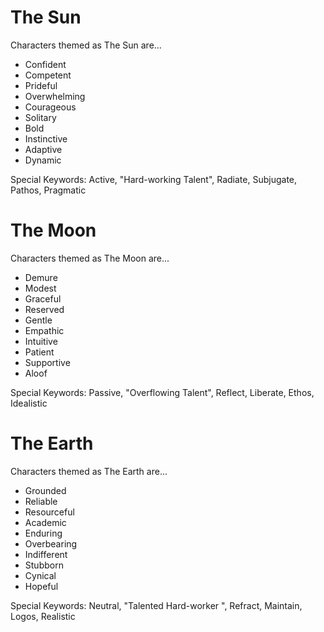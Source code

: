 
# The Sun

Characters themed as The Sun are...
- Confident
- Competent 
- Prideful
- Overwhelming
- Courageous
- Solitary
- Bold 
- Instinctive
- Adaptive 
- Dynamic

Special Keywords: Active, "Hard-working Talent", Radiate, Subjugate, Pathos, Pragmatic

# The Moon

Characters themed as The Moon are...
- Demure 
- Modest
- Graceful
- Reserved
- Gentle
- Empathic
- Intuitive 
- Patient
- Supportive
- Aloof

Special Keywords: Passive, "Overflowing Talent", Reflect, Liberate, Ethos, Idealistic 

# The Earth

Characters themed as The Earth are...

- Grounded 
- Reliable
- Resourceful 
- Academic 
- Enduring
- Overbearing
- Indifferent
- Stubborn
- Cynical
- Hopeful

Special Keywords: Neutral, "Talented Hard-worker ", Refract, Maintain, Logos, Realistic 